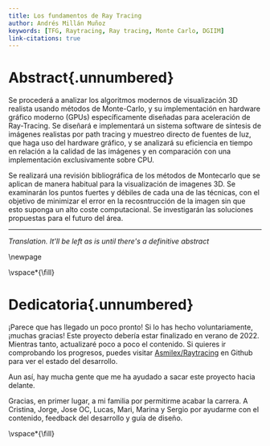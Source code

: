 ```yaml
---
title: Los fundamentos de Ray Tracing
author: Andrés Millán Muñoz
keywords: [TFG, Raytracing, Ray tracing, Monte Carlo, DGIIM]
link-citations: true
---
```


# Abstract{.unnumbered}

Se procederá a analizar los algoritmos modernos de visualización 3D realista usando métodos de Monte-Carlo, y su implementación en hardware gráfico moderno (GPUs) específicamente diseñadas para aceleración de Ray-Tracing. Se diseñará e implementará un sistema software de síntesis de imágenes realistas por path tracing y muestreo directo de fuentes de luz, que haga uso del hardware gráfico, y se analizará su eficiencia en tiempo en relación a la calidad de las imágenes y en comparación con una implementación exclusivamente sobre CPU.

Se realizará una revisión bibliográfica de los métodos de Montecarlo que se aplican de manera habitual para la visualización de imagenes 3D. Se examinarán los puntos fuertes y débiles de cada una de las técnicas, con el objetivo de minimizar el error en la recosntrucción de la imagen sin que esto suponga un alto coste computacional. Se investigarán las soluciones propuestas para el futuro del área.

<hr>

*Translation. It'll be left as is until there's a definitive abstract*

\newpage

\vspace*{\fill}

# Dedicatoria{.unnumbered}

¡Parece que has llegado un poco pronto! Si lo has hecho voluntariamente, ¡muchas gracias! Este proyecto debería estar finalizado en verano de 2022. Mientras tanto, actualizaré poco a poco el contenido. Si quieres ir comprobando los progresos, puedes visitar [Asmilex/Raytracing](github.com/Asmilex/Raytracing) en Github para ver el estado del desarrollo.

Aun así, hay mucha gente que me ha ayudado a sacar este proyecto hacia delante.

Gracias, en primer lugar, a mi familia por permitirme acabar la carrera. A Cristina, Jorge, Jose OC, Lucas, Mari, Marina y Sergio por ayudarme con el contenido, feedback del desarrollo y guía de diseño.

\vspace*{\fill}
